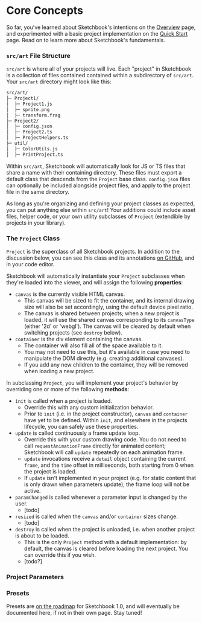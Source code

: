 # Core Concepts

So far, you've learned about Sketchbook's intentions on the [Overview](README.md) page, and experimented with a basic project implementation on the [Quick Start](quick-start.md) page. Read on to learn more about Sketchbook's fundamentals.

### `src/art` File Structure

`src/art` is where all of your projects will live. Each "project" in Sketchbook is a collection of files contained contained within a subdirectory of `src/art`. Your `src/art` directory might look like this:

```fs
src/art/
├─ Project1/
│  ├─ Project1.js
│  ├─ sprite.png
│  ├─ transform.frag
├─ Project2/
│  ├─ config.json
│  ├─ Project2.ts
│  ├─ ProjectHelpers.ts
├─ util/
│  ├─ ColorUtils.js
│  ├─ PrintProject.ts
```

Within `src/art`, Sketchbook will automatically look for JS or TS files that share a name with their containing directory. These files must export a default class that descends from the `Project` base class. `config.json` files can optionally be included alongside project files, and apply to the project file in the same directory.

As long as you're organizing and defining your project classes as expected, you can put anything else within `src/art`! Your additions could include asset files, helper code, or your own utility subclasses of `Project` (extendible by projects in your library).

### The `Project` Class

`Project` is the superclass of all Sketchbook projects. In addition to the discussion below, you can see this class and its annotations [on GitHub](https://github.com/flatpickles/sketchbook/blob/main/src/lib/base/Project/Project.ts), and in your code editor.

Sketchbook will automatically instantiate your `Project` subclasses when they're loaded into the viewer, and will assign the following **properties**:

-   `canvas` is the currently visible HTML canvas.
    -   This canvas will be sized to fit the container, and its internal drawing size will also be set accordingly, using the default device pixel ratio.
    -   The canvas is shared between projects; when a new project is loaded, it will use the shared canvas corresponding to its `canvasType` (either '2d' or 'webgl'). The canvas will be cleared by default when switching projects (see `destroy` below).
-   `container` is the div element containing the canvas.
    -   The container will also fill all of the space available to it.
    -   You may not need to use this, but it's available in case you need to manipulate the DOM directly (e.g. creating additional canvases).
    -   If you add any new children to the container, they will be removed when loading a new project.

In subclassing `Project`, you will implement your project's behavior by overriding one or more of the following **methods**:

-   `init` is called when a project is loaded.
    -   Override this with any custom initialization behavior.
    -   Prior to `init` (i.e. in the project constructor), `canvas` and `container` have yet to be defined. Within `init`, and elsewhere in the projects lifecycle, you can safely use these properties.
-   `update` is called continuously a frame update loop.
    -   Override this with your custom drawing code. You do not need to call `requestAnimationFrame` directly for animated content; Sketchbook will call `update` repeatedly on each animation frame.
    -   `update` invocations receive a `detail` object containing the current `frame`, and the `time` offset in milliseconds, both starting from 0 when the project is loaded.
    -   If `update` isn't implemented in your project (e.g. for static content that is only drawn when parameters update), the frame loop will not be active.
-   `paramChanged` is called whenever a parameter input is changed by the user.
    -   [todo]
-   `resized` is called when the `canvas` and/or `container` sizes change.
    -   [todo]
-   `destroy` is called when the project is unloaded, i.e. when another project is about to be loaded.
    -   This is the only `Project` method with a default implementation: by default, the canvas is cleared before loading the next project. You can override this if you wish.
    -   [todo?]

### Project Parameters

### Presets

Presets are [on the roadmap](https://github.com/flatpickles/sketchbook/issues/21) for Sketchbook 1.0, and will eventually be documented here, if not in their own page. Stay tuned!
